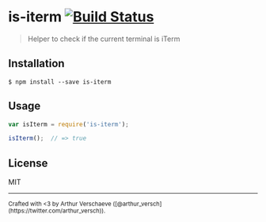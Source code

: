 # is-iterm [![Build Status](https://secure.travis-ci.org/arthurvr/is-iterm.png?branch=master)](https://travis-ci.org/arthurvr/is-iterm)

> Helper to check if the current terminal is iTerm

## Installation

```
$ npm install --save is-iterm
```

## Usage

```javascript
var isIterm = require('is-iterm');

isIterm();  // => true
```

## License

MIT


<hr>
<small>Crafted with <3 by Arthur Verschaeve ([@arthur_versch](https://twitter.com/arthur_versch)).</small>

